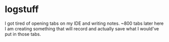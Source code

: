 # logstuff
  I got tired of opening tabs on my IDE and writing notes.
  ~800 tabs later here I am creating something that will record and actually save what I would've put in those tabs.
  
